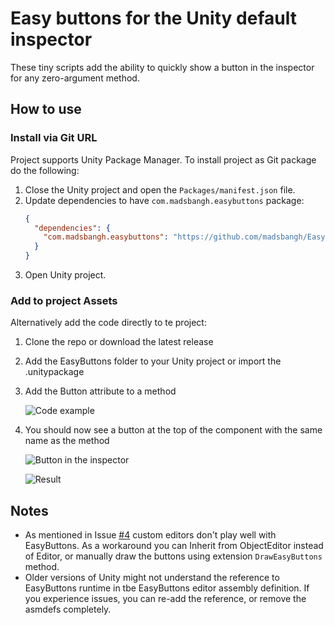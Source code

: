 # Easy buttons for the Unity default inspector
These tiny scripts add the ability to quickly show a button in the inspector for any zero-argument method.

## How to use
### Install via Git URL
Project supports Unity Package Manager. To install project as Git package do the following:

1. Close the Unity project and open the `Packages/manifest.json` file.
2. Update dependencies to have `com.madsbangh.easybuttons` package:
   ```json
   {
     "dependencies": {
       "com.madsbangh.easybuttons": "https://github.com/madsbangh/EasyButtons.git#upm"
     }
   }
   ```
3. Open Unity project.

### Add to project Assets
Alternatively add the code directly to te project:

1. Clone the repo or download the latest release
2. Add the EasyButtons folder to your Unity project or import the .unitypackage
3. Add the Button attribute to a method

   ![Code example](/Images/example.png)
4. You should now see a button at the top of the component with the same name as the method

   ![Button in the inspector](/Images/inspector.png)

   ![Result](/Images/console.png)

## Notes
- As mentioned in Issue [#4](https://github.com/madsbangh/EasyButtons/issues/4) custom editors don't play well with EasyButtons. As a workaround you can Inherit from ObjectEditor instead of Editor, or manually draw the buttons using extension `DrawEasyButtons` method.
- Older versions of Unity might not understand the reference to EasyButtons runtime in tbe EasyButtons editor assembly definition. If you experience issues, you can re-add the reference, or remove the asmdefs completely.